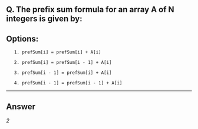 ## Q. The prefix sum formula for an array A of N integers is given by:

## Options:
       
       1. prefSum[i] = prefSum[i] + A[i]

       2. prefSum[i] = prefSum[i - 1] + A[i]

       3. prefSum[i - 1] = prefSum[i] + A[i]

       4. prefSum[i - 1] = prefSum[i - 1] + A[i]

---

## Answer
*2*
